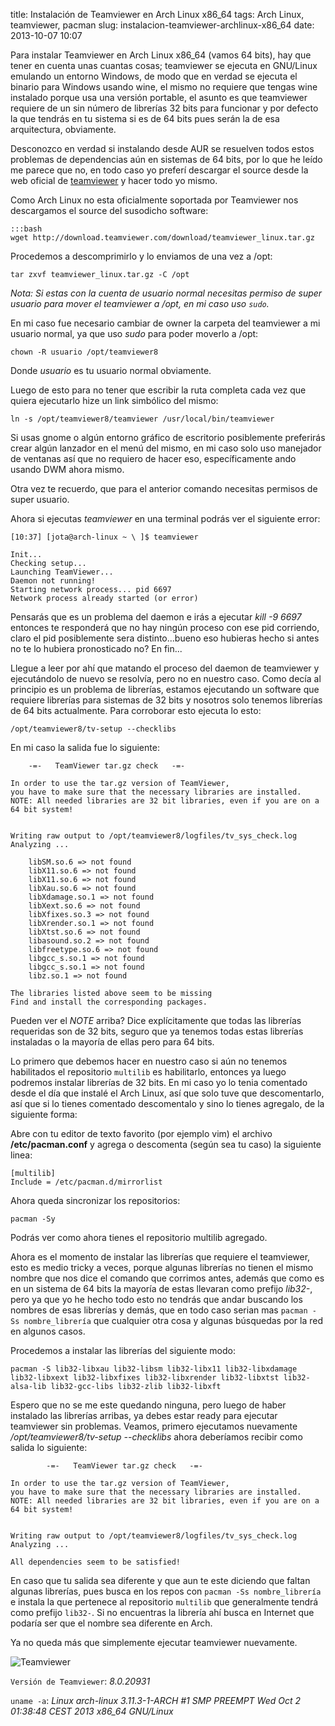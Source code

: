 title: Instalación de Teamviewer en Arch Linux x86_64
tags: Arch Linux, teamviewer, pacman
slug: instalacion-teamviewer-archlinux-x86_64
date: 2013-10-07 10:07

Para instalar Teamviewer en Arch Linux x86_64 (vamos 64 bits), hay que tener en cuenta unas cuantas cosas; teamviewer se ejecuta en 
GNU/Linux emulando un entorno Windows, de modo que en verdad se ejecuta el binario para Windows usando wine, el mismo no requiere
que tengas wine instalado porque usa una versión portable, el asunto es que teamviewer requiere de un sin número de librerías 32 bits
para funcionar y por defecto la que tendrás en tu sistema si es de 64 bits pues serán la de esa arquitectura, obviamente.

Desconozco en verdad si instalando desde AUR se resuelven todos estos problemas de dependencias aún en sistemas de 64 bits, por lo que he leído
me parece que no, en todo caso yo preferí descargar el source desde la web oficial de [teamviewer](https://www.teamviewer.com/en/index.aspx)  y hacer todo yo mismo.

Como Arch Linux no esta oficialmente soportada por Teamviewer nos descargamos el source del susodicho software:

	:::bash
	wget http://download.teamviewer.com/download/teamviewer_linux.tar.gz

Procedemos a descomprimirlo y lo enviamos de una vez a /opt:

   	tar zxvf teamviewer_linux.tar.gz -C /opt

*Nota: Si estas con la cuenta de usuario normal necesitas permiso de super usuario para mover el teamviewer a /opt, en mi caso uso `sudo`.*

En mi caso fue necesario cambiar de owner la carpeta del teamviewer a mi usuario normal, ya que uso *sudo* para poder moverlo a /opt:

   	chown -R usuario /opt/teamviewer8

Donde *usuario* es tu usuario normal obviamente.

Luego de esto para no tener que escribir la ruta completa cada vez que quiera ejecutarlo hize un link simbólico del mismo:

  	ln -s /opt/teamviewer8/teamviewer /usr/local/bin/teamviewer

Si usas gnome o algún entorno gráfico de escritorio posiblemente preferirás crear algún lanzador en el menú del mismo, en mi caso solo uso manejador de ventanas
así que no requiero de hacer eso, específicamente ando usando DWM ahora mismo.

Otra vez te recuerdo, que para el anterior comando necesitas permisos de super usuario.

Ahora si ejecutas *teamviewer* en una terminal podrás ver el siguiente error:

	[10:37] [jota@arch-linux ~ \ ]$ teamviewer 

	Init...
	Checking setup...
	Launching TeamViewer...
	Daemon not running!
	Starting network process... pid 6697
	Network process already started (or error)

Pensarás que es un problema del daemon e irás a ejecutar *kill -9 6697* entonces te responderá que no hay ningún proceso con ese pid corriendo, claro el pid posiblemente sera distinto...bueno eso hubieras hecho
si antes no te lo hubiera pronosticado no? En fin...

Llegue a leer por ahí que matando el proceso del daemon de teamviewer y ejecutándolo de nuevo se resolvía, pero no en nuestro caso. Como decía al principio es un problema de 
librerías, estamos ejecutando un software que requiere librerías para sistemas de 32 bits y nosotros solo tenemos librerías de 64 bits actualmente.  Para corroborar esto ejecuta lo 
esto:

	/opt/teamviewer8/tv-setup --checklibs

En mi caso la salida fue lo siguiente:

	    -=-   TeamViewer tar.gz check   -=-      

	In order to use the tar.gz version of TeamViewer, 
	you have to make sure that the necessary libraries are installed.
	NOTE: All needed libraries are 32 bit libraries, even if you are on a 64 bit system!


	Writing raw output to /opt/teamviewer8/logfiles/tv_sys_check.log
	Analyzing ...

		libSM.so.6 => not found
		libX11.so.6 => not found
		libX11.so.6 => not found
		libXau.so.6 => not found
		libXdamage.so.1 => not found
		libXext.so.6 => not found
		libXfixes.so.3 => not found
		libXrender.so.1 => not found
		libXtst.so.6 => not found
		libasound.so.2 => not found
		libfreetype.so.6 => not found
		libgcc_s.so.1 => not found
		libgcc_s.so.1 => not found
		libz.so.1 => not found

	The libraries listed above seem to be missing
	Find and install the corresponding packages.

Pueden ver el *NOTE* arriba? Dice explícitamente que todas las librerías requeridas son de 32 bits, seguro que ya tenemos todas estas librerías instaladas o la mayoría de ellas
pero para 64 bits.

Lo primero que debemos hacer en nuestro caso si aún no tenemos habilitados el repositorio `multilib` es habilitarlo, entonces ya luego podremos instalar librerías de 32 bits. En mi caso 
yo lo tenia comentado desde el día que instalé el Arch Linux, así que solo tuve que descomentarlo, así que si lo tienes comentado descomentalo y sino lo tienes agregalo, de la siguiente forma:

Abre con tu editor de texto favorito (por ejemplo vim) el archivo **/etc/pacman.conf** y agrega o descomenta (según sea tu caso)  la siguiente linea:

	[multilib]
	Include = /etc/pacman.d/mirrorlist

Ahora queda sincronizar los repositorios:

	pacman -Sy

Podrás ver como ahora tienes el repositorio multilib agregado. 

Ahora es el momento de instalar las librerías que requiere el teamviewer, esto es medio tricky a veces, porque algunas librerías no tienen el mismo nombre que nos dice el comando que corrimos antes,
además que como es en un sistema de 64 bits la mayoría de estas llevaran como prefijo *lib32-*, pero ya que yo he hecho todo esto no tendrás que andar buscando los nombres de esas librerías y demás,
que en todo caso serian mas `pacman -Ss nombre_librería` que cualquier otra cosa y algunas búsquedas por la red en algunos casos.

Procedemos a instalar las librerías del siguiente modo:

	pacman -S lib32-libxau lib32-libsm lib32-libx11 lib32-libxdamage lib32-libxext lib32-libxfixes lib32-libxrender lib32-libxtst lib32-alsa-lib lib32-gcc-libs lib32-zlib lib32-libxft

Espero que no se me este quedando ninguna, pero luego de haber instalado las librerías arribas, ya debes estar ready para ejecutar teamviewer sin problemas. Veamos, primero ejecutamos nuevamente 
*/opt/teamviewer8/tv-setup --checklibs* ahora deberíamos recibir como salida lo siguiente:

       		-=-   TeamViewer tar.gz check   -=-      

   	In order to use the tar.gz version of TeamViewer, 
   	you have to make sure that the necessary libraries are installed.
   	NOTE: All needed libraries are 32 bit libraries, even if you are on a 64 bit system!


   	Writing raw output to /opt/teamviewer8/logfiles/tv_sys_check.log
   	Analyzing ...

   	All dependencies seem to be satisfied!   

En caso que tu salida sea diferente y que aun te este diciendo que faltan algunas librerías, pues busca en los repos con `pacman -Ss nombre_librería` e instala la que pertenece al repositorio `multilib`
que generalmente tendrá como prefijo `lib32-`. Si no encuentras la librería ahí busca en Internet que podaría ser que el nombre sea diferente en Arch.

Ya no queda más que simplemente ejecutar teamviewer nuevamente.

![Teamviewer]({filename}/images/posts/misc/teamviewer.png "Teamviewer en Arch Linux x86_64")

`Versión de Teamviewer`: *8.0.20931*

`uname -a`: *Linux arch-linux 3.11.3-1-ARCH #1 SMP PREEMPT Wed Oct 2 01:38:48 CEST 2013 x86_64 GNU/Linux*


